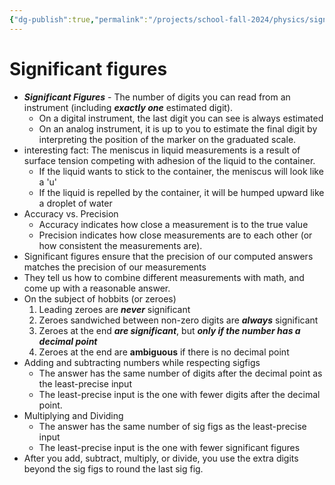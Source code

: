 ```yaml
---
{"dg-publish":true,"permalink":"/projects/school-fall-2024/physics/significant-figures/"}
---
```



# Significant figures

- ***Significant Figures*** - The number of digits you can read from an instrument (including ***exactly one*** estimated digit).
    - On a digital instrument, the last digit you can see is always estimated
    - On an analog instrument, it is up to you to estimate the final digit by interpreting the position of the marker on the graduated scale.
- interesting fact: The meniscus in liquid measurements is a result of surface tension competing with adhesion of the liquid to the container.
    - If the liquid wants to stick to the container, the meniscus will look like a 'u'
    - If the liquid is repelled by the container, it will be humped upward like a droplet of water
- Accuracy vs. Precision
    - Accuracy indicates how close a measurement is to the true value
    - Precision indicates how close measurements are to each other (or how consistent the measurements are).
- Significant figures ensure that the precision of our computed answers matches the precision of our measurements
- They tell us how to combine different measurements with math, and come up with a reasonable answer.
- On the subject of hobbits (or zeroes)
    1. Leading zeroes are ***never*** significant
    2. Zeroes sandwiched between non-zero digits are ***always*** significant
    3. Zeroes at the end ***are significant***, but ***only if the number has a decimal point***
    4. Zeroes at the end are **ambiguous** if there is no decimal point
- Adding and subtracting numbers while respecting sigfigs
    - The answer has the same number of digits after the decimal point as the least-precise input
    - The least-precise input is the one with fewer digits after the decimal point.
- Multiplying and Dividing
    - The answer has the same number of sig figs as the least-precise input
    - The least-precise input is the one with fewer significant figures
- After you add, subtract, multiply, or divide, you use the extra digits beyond the sig figs to round the last sig fig.
